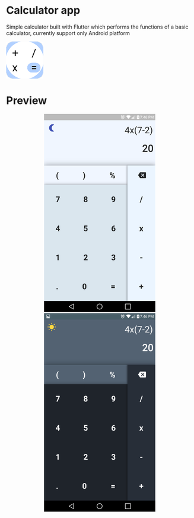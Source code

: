 # Calculator app


<div align="left">
    <p>Simple calculator built with Flutter which performs the functions of a basic calculator,
    currently support only Android platform</p>
    <img src="/android/app/src/main/res/mipmap-xxxhdpi/ic_launcher.png" width="100px"</img>
</div>

# Preview
<div align="center">
    <img src="screenshot_light.png" width="300px"</img>
    <img src="screenshot_dark.png" width="300px"</img>
</div>

